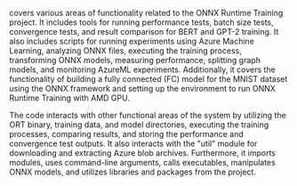 covers various areas of functionality related to the ONNX Runtime Training project. It includes tools for running performance tests, batch size tests, convergence tests, and result comparison for BERT and GPT-2 training. It also includes scripts for running experiments using Azure Machine Learning, analyzing ONNX files, executing the training process, transforming ONNX models, measuring performance, splitting graph models, and monitoring AzureML experiments. Additionally, it covers the functionality of building a fully connected (FC) model for the MNIST dataset using the ONNX framework and setting up the environment to run ONNX Runtime Training with AMD GPU.

The code interacts with other functional areas of the system by utilizing the ORT binary, training data, and model directories, executing the training processes, comparing results, and storing the performance and convergence test outputs. It also interacts with the "util" module for downloading and extracting Azure blob archives. Furthermore, it imports modules, uses command-line arguments, calls executables, manipulates ONNX models, and utilizes libraries and packages from the project.
